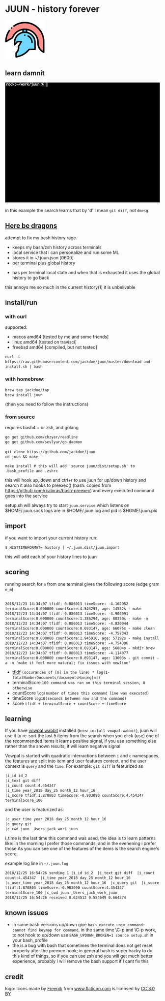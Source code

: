 # JUUN - history forever

![logo](https://github.com/jackdoe/juun/raw/master/logo-small.png)


## learn damnit

![video](https://github.com/jackdoe/juun/raw/master/learn.gif)

in this example the search learns that by 'd' I mean `git diff`, not `dmesg`

## [Here be dragons](https://en.wikipedia.org/wiki/Here_be_dragons)

attempt to fix my bash history rage

* keeps my bash/zsh history across terminals
* local service that i can personalize and run some ML
* stores it in ~/.juun.json [0600]
* per terminal plus global history
+ has per terminal local state and when that is exhausted it uses the global history to go back

this annoys me so much in the current history(1) it is unbelivable

## install/run

### with curl

supported:
* macos amd64 [tested by me and some friends]
* linux amd64 [tested on travisci]
* freebsd amd64 [compiled, but not tested]

```
curl -L https://raw.githubusercontent.com/jackdoe/juun/master/download-and-install.sh | bash
```

### with homebrew:

```
brew tap jackdoe/tap
brew install juun
```
(then you need to follow the instructions)


### from source
requires bash4.+ or zsh, and golang

```
go get github.com/chzyer/readline
go get github.com/sevlyar/go-daemon

git clone https://github.com/jackdoe/juun
cd juun && make
```

```
make install # this will add 'source juun/dist/setup.sh' to .bash_profile and .zshrc
```

this will hook up, down and ctrl+r to use juun for up/down history and search
it also hooks to preexec() (bash: copied from https://github.com/rcaloras/bash-preexec) and every executed command goes into the service

setup.sh will always try to start `juun.service` which listens on $HOME/.juun.sock
logs are in $HOME/.juun.log and pid is $HOME/.juun.pid

## import

if you want to import your current history run:

```
$ HISTTIMEFORMAT= history | ~/.juun.dist/juun.import
```

this will add each of your history lines to juun

## scoring

running search for `m` from one terminal gives the following score
(edge gram `e_m`)

```

2018/12/23 14:34:07 tfidf: 0.086013 timeScore: -4.162952 terminalScore:0.000000 countScore:4.543295, age: 14552s - make
2018/12/23 14:34:07 tfidf: 0.086013 timeScore: -4.904991 terminalScore:0.000000 countScore:1.386294, age: 80350s - make -n
2018/12/23 14:34:07 tfidf: 0.086013 timeScore: -4.820044 terminalScore:0.000000 countScore:0.693147, age: 66075s - make clean
2018/12/23 14:34:07 tfidf: 0.086013 timeScore: -4.757343 terminalScore:0.000000 countScore:1.945910, age: 57192s - make install
2018/12/23 14:34:07 tfidf: 0.086013 timeScore: -4.754386 terminalScore:0.000000 countScore:0.693147, age: 56804s - mkdir brew
2018/12/23 14:34:07 tfidf: 0.086013 timeScore: -4.114077 terminalScore:0.000000 countScore:0.693147, age: 13003s - git commit -a -m 'make it feel more natural; fix issues with newline'

```

* [tfidf](https://en.wikipedia.org/wiki/Tf%E2%80%93idf) `(occurances of [m] in the line) * log(1-totalNumberDocuments/documentsHaving[m])`
* terminalScore `100 command was ran on this terminal session, 0 otherwise`
* countScore  `log(number of times this command line was executed)`
* timeScore `log10(seconds between now and the command)`
* score `tfidf + terminalScore + countScore + timeScore`

## learning

If you have [vowpal wabbit](https://github.com/VowpalWabbit/vowpal_wabbit) installed (`brew install vowpal-wabbit`), juun will use it to re-sort the last 5 items from the search
when you click (use) one of the recommended items it learns positive signal, if you use something else rather than the shown results, it will learn negative signal

Vowpal is started with quadratic interractions between `i` and `c` namespaces, the features are split into item and user features context, and the user context is `query` and the `time`.
For example: `git diff` is featurized as
```
|i_id id_2
|i_text git diff
|i_count count:4.454347
|i_time year_2018 day_25 month_12 hour_16
|i_score tfidf:1.870803 timeScore:-0.903090 countScore:4.454347 terminalScore_100
```
and the user is featurized as:

```
|c_user_time year_2018 day_25 month_12 hour_16
|c_query git
|c_cwd juun _Users_jack_work_juun
```

i_time is the last time this command was used, the idea is to learn patterns like: in the morning i prefer those commands, and in the evenening i prefer those
As you can see one of the features of the items is the search engine's score.


example log line in `~/.juun.log`

```
2018/12/25 16:54:26 sending 1 |i_id id_2  |i_text git diff  |i_count count:4.454347  |i_time year_2018 day_25 month_12 hour_16  |c_user_time year_2018 day_25 month_12 hour_16  |c_query git  |i_score tfidf:1.870803 timeScore:-0.903090 countScore:4.454347 terminalScore_100 |c_cwd juun _Users_jack_work_juun
2018/12/25 16:54:26 received 0.624512 0.584649 0.664374
```

## known issues

* in some bash versions up/down give `bash_execute_unix_command: cannot find keymap for command`, in the same time \C-p and \C-p work, to not hook to up/down use `BASH_UPDOWN_BROKEN=1 source setup.sh` in your bash_profile
* the is a bug with bash that sometimes the terminal does not get reset properly after the preexec hook; in general bash is super hacky to do this kind of things, so if you can use zsh and you will get much better experience, probably I will remove the bash support if I cant fix this

## credit

logo: Icons made by <a href="https://www.freepik.com/" title="Freepik">Freepik</a> from <a href="https://www.flaticon.com/" 			    title="Flaticon">www.flaticon.com</a> is licensed by <a href="http://creativecommons.org/licenses/by/3.0/" 			    title="Creative Commons BY 3.0" target="_blank">CC 3.0 BY</a>

